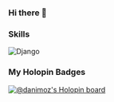 ### Hi there 👋

<!--
**Danimoz/Danimoz** is a ✨ _special_ ✨ repository because its `README.md` (this file) appears on your GitHub profile.

Here are some ideas to get you started:

- 🔭 I’m currently working on ...
- 🌱 I’m currently learning ...
- 👯 I’m looking to collaborate on ...
- 🤔 I’m looking for help with ...
- 💬 Ask me about ...
- 📫 How to reach me: ...
- 😄 Pronouns: ...
- ⚡ Fun fact: ...
-->
### Skills
![Django](https://img.shields.io/badge/django-%23092E20.svg?style=for-the-badge&logo=django&logoColor=white)

### My Holopin Badges
[![@danimoz's Holopin board](https://holopin.me/danimoz)](https://holopin.io/@danimoz)
